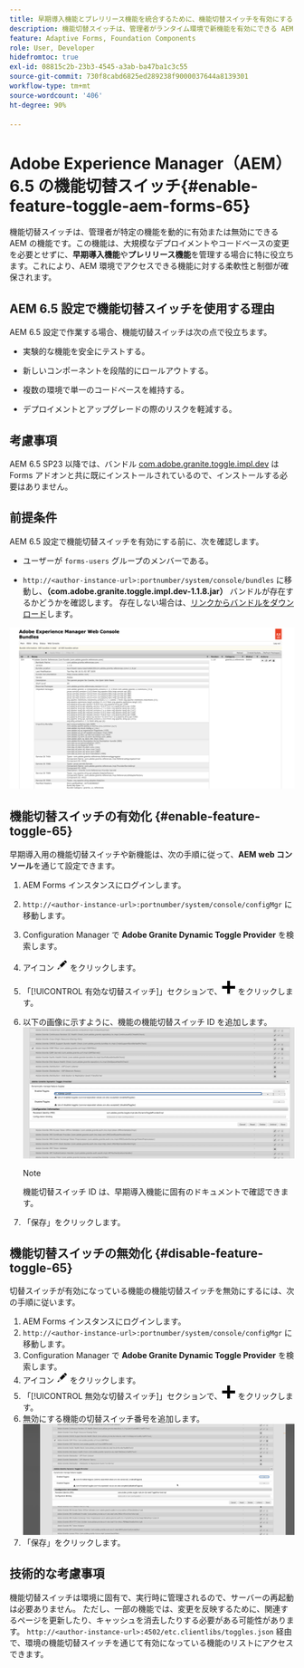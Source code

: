 ```yaml
---
title: 早期導入機能とプレリリース機能を統合するために、機能切替スイッチを有効にする
description: 機能切替スイッチは、管理者がランタイム環境で新機能を有効にできる AEM の機能です。
feature: Adaptive Forms, Foundation Components
role: User, Developer
hidefromtoc: true
exl-id: 08815c2b-23b3-4545-a3ab-ba47ba1c3c55
source-git-commit: 730f8cabd6825ed289238f9000037644a8139301
workflow-type: tm+mt
source-wordcount: '406'
ht-degree: 90%

---
```


# Adobe Experience Manager（AEM）6.5 の機能切替スイッチ{#enable-feature-toggle-aem-forms-65}

機能切替スイッチは、管理者が特定の機能を動的に有効または無効にできる AEM の機能です。この機能は、大規模なデプロイメントやコードベースの変更を必要とせずに、**早期導入機能**&#x200B;や&#x200B;**プレリリース機能**&#x200B;を管理する場合に特に役立ちます。これにより、AEM 環境でアクセスできる機能に対する柔軟性と制御が確保されます。

## AEM 6.5 設定で機能切替スイッチを使用する理由

AEM 6.5 設定で作業する場合、機能切替スイッチは次の点で役立ちます。

* 実験的な機能を安全にテストする。

* 新しいコンポーネントを段階的にロールアウトする。

* 複数の環境で単一のコードベースを維持する。

* デプロイメントとアップグレードの際のリスクを軽減する。

## 考慮事項

AEM 6.5 SP23 以降では、バンドル [com.adobe.granite.toggle.impl.dev](http://com.adobe.granite.toggle.impl.dev/) はForms アドオンと共に既にインストールされているので、インストールする必要はありません。

## 前提条件

AEM 6.5 設定で機能切替スイッチを有効にする前に、次を確認します。

* ユーザーが `forms-users` グループのメンバーである。

* `http://<author-instance-url>:portnumber/system/console/bundles` に移動し、**（com.adobe.granite.toggle.impl.dev-1.1.8.jar）** バンドルが存在するかどうかを確認します。 存在しない場合は、[リンクからバンドルをダウンロード](https://experience.adobe.com/#/downloads/content/software-distribution/en/aem.html?package=%2Fcontent%2Fsoftware-distribution%2Fen%2Fdetails.html%2Fcontent%2Fdam%2Faem%2Fpublic%2Fadobe%2Fpackages%2Fcq650%2Fhotfix%2Fcom.adobe.granite.toggle.impl.dev-1.1.8.jar)します。

![機能切替スイッチ](/help/forms/using/assets/feature-toggle-1.1.8.png)

## 機能切替スイッチの有効化 {#enable-feature-toggle-65}

早期導入用の機能切替スイッチや新機能は、次の手順に従って、**AEM web コンソール**&#x200B;を通じて設定できます。

1. AEM Forms インスタンスにログインします。
2. `http://<author-instance-url>:portnumber/system/console/configMgr` に移動します。
3. Configuration Manager で **Adobe Granite Dynamic Toggle Provider** を検索します。
4. アイコン ![鉛筆アイコン](assets/illustratorcc_penciltool_cur_edit_2_17.png) をクリックします。
5. 「[!UICONTROL 有効な切替スイッチ]」セクションで、![鉛筆アイコン](assets/aem6forms_add.png) をクリックします。
6. 以下の画像に示すように、機能の機能切替スイッチ ID を追加します。
   ![機能切替スイッチの追加](assets/add_toggle_number_forms.png)

   >[!NOTE]
   >
   >機能切替スイッチ ID は、早期導入機能に固有のドキュメントで確認できます。

7. 「保存」をクリックします。

## 機能切替スイッチの無効化 {#disable-feature-toggle-65}

切替スイッチが有効になっている機能の機能切替スイッチを無効にするには、次の手順に従います。

1. AEM Forms インスタンスにログインします。
2. `http://<author-instance-url>:portnumber/system/console/configMgr` に移動します。
3. Configuration Manager で **Adobe Granite Dynamic Toggle Provider** を検索します。
4. アイコン ![鉛筆アイコン](assets/illustratorcc_penciltool_cur_edit_2_17.png) をクリックします。
5. 「[!UICONTROL 無効な切替スイッチ]」セクションで、![鉛筆アイコン](assets/aem6forms_add.png) をクリックします。
6. 無効にする機能の切替スイッチ番号を追加します。
   ![切替スイッチの削除](assets/remove_toggle_feature_forms.png)
7. 「保存」をクリックします。

## 技術的な考慮事項

機能切替スイッチは環境に固有で、実行時に管理されるので、サーバーの再起動は必要ありません。 ただし、一部の機能では、変更を反映するために、関連するページを更新したり、キャッシュを消去したりする必要がある可能性があります。
`http://<author-instance-url>:4502/etc.clientlibs/toggles.json` 経由で、環境の機能切替スイッチを通じて有効になっている機能のリストにアクセスできます。
